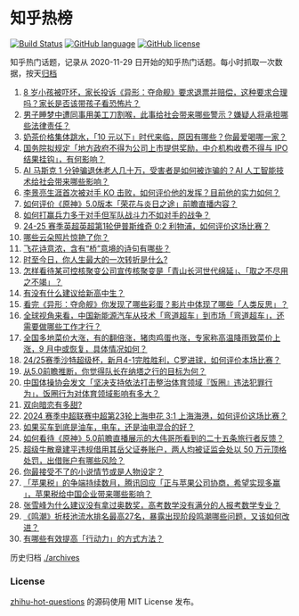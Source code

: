# 知乎热榜
[![Build Status](https://github.com/ToWeLong/zhihu-hot-questions/workflows/CI/badge.svg)](https://github.com/ToWeLong/zhihu-hot-questions/actions)
[![GitHub language](https://img.shields.io/badge/language-golang-orange.svg)](https://golang.org/)
[![GitHub license](https://img.shields.io/github/license/ToWeLong/zhihu-hot-questions)](https://github.com/ToWeLong/zhihu-hot-questions/blob/main/LICENSE)

知乎热门话题，记录从 2020-11-29 日开始的知乎热门话题。每小时抓取一次数据，按天[归档](./archives)

<!-- BEGIN -->

1. [8 岁小孩被吓坏，家长投诉《异形：夺命舰》要求退票并赔偿，这种要求合理吗？家长是否该带孩子看恐怖片？](https://www.zhihu.com/question/664601282)
1. [男子睡梦中遭同事用美工刀割喉，此事给社会带来哪些警示？嫌疑人将承担哪些法律责任？](https://www.zhihu.com/question/664538459)
1. [奶茶价格集体跳水，「10 元以下」时代来临，原因有哪些？你最爱喝哪一家？](https://www.zhihu.com/question/664607990)
1. [国务院拟规定「地方政府不得为公司上市提供奖励，中介机构收费不得与 IPO 结果挂钩」，有何影响？](https://www.zhihu.com/question/664603098)
1. [AI 马斯克 1 分钟骗退休老人几十万，受害者是如何被诈骗的？AI 人工智能技术给社会带来哪些影响？](https://www.zhihu.com/question/664529195)
1. [李景亮生涯首次被对手 KO 击败，如何评价他的发挥？目前他的实力如何？](https://www.zhihu.com/question/664606501)
1. [如何评价《原神》5.0版本「荣花与炎日之途」前瞻直播内容？](https://www.zhihu.com/question/664429340)
1. [如何打赢兵力多于对手但军队战斗力不如对手的战争？](https://www.zhihu.com/question/651289932)
1. [24-25 赛季英超英超第1轮伊普斯维奇 0:2 利物浦，如何评价这场比赛？](https://www.zhihu.com/question/664481062)
1. [哪些云朵照片惊艳了你？](https://www.zhihu.com/question/664342453)
1. [飞花诗意浓，含有“桥”意境的诗句有哪些？](https://www.zhihu.com/question/664255375)
1. [时至今日，你人生最大的一次转折是什么?](https://www.zhihu.com/question/653853598)
1. [怎样看待某可控核聚变公司宣传核聚变是「青山长河世代绵延」、「取之不尽用之不竭」？](https://www.zhihu.com/question/664443913)
1. [有没有什么建议给新高中生？](https://www.zhihu.com/question/664480145)
1. [看完《异形：夺命舰》你发现了哪些彩蛋？影片中体现了哪些「人类反思」？](https://www.zhihu.com/question/664613788)
1. [全球视角来看，中国新能源汽车从技术「弯道超车」到市场「弯道超车」，还需要做哪些工作才行？](https://www.zhihu.com/question/663797837)
1. [全国多地菜价大涨，有的翻倍涨，猪肉鸡蛋也涨，专家称高温降雨致菜价上涨，9 月中或恢复，具体情况如何？](https://www.zhihu.com/question/664364947)
1. [24/25赛季沙特超级杯，新月4-1完胜胜利，C罗进球，如何评价本场比赛？](https://www.zhihu.com/question/664599677)
1. [从5.0前瞻推断，你觉得队长在纳塔之行的目标为何？](https://www.zhihu.com/question/664474778)
1. [中国体操协会发文「坚决支持依法打击整治体育领域『饭圈』违法犯罪行为」，饭圈行为对体育领域影响有多大？](https://www.zhihu.com/question/664599950)
1. [双向暗恋有多甜?](https://www.zhihu.com/question/378335484)
1. [2024 赛季中超联赛中超第23轮上海申花 3:1 上海海港，如何评价这场比赛？](https://www.zhihu.com/question/664560081)
1. [如果买车到底是油车，电车，还是油电混合的好？](https://www.zhihu.com/question/663487569)
1. [如何看待《原神》5.0前瞻直播展示的大伟哥所看到的二十五条旅行者反馈？](https://www.zhihu.com/question/664601121)
1. [超级牛散章建平违规借用其岳父证券账户，两人均被证监会处以 50 万元顶格处罚，出借账户有哪些风险？](https://www.zhihu.com/question/664535454)
1. [你最接受不了的小说情节或是人物设定？](https://www.zhihu.com/question/662137669)
1. [「苹果税」的争端持续数月，腾讯回应「正与苹果公司协商，希望实现多赢 」，苹果税给中国企业带来哪些影响？](https://www.zhihu.com/question/664362482)
1. [张雪峰为什么建议没有拿过奥数奖，高考数学没有满分的人报考数学专业？](https://www.zhihu.com/question/663965957)
1. [《鸣潮》折枝池流水排名最高27名，暴露出现阶段鸣潮哪些问题，又该如何改进？](https://www.zhihu.com/question/664401397)
1. [有哪些有效提高「行动力」的方式方法？](https://www.zhihu.com/question/663046396)

<!-- END -->

历史归档 [./archives](./archives)


### License
[zhihu-hot-questions](https://github.com/towelong/zhihu-hot-questions) 的源码使用 MIT License 发布。